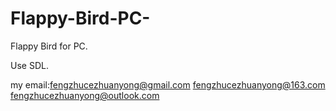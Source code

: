 # Flappy-Bird-PC-
Flappy Bird for PC.

Use SDL.

my email:fengzhucezhuanyong@gmail.com
         fengzhucezhuanyong@163.com
         fengzhucezhuanyong@outlook.com
